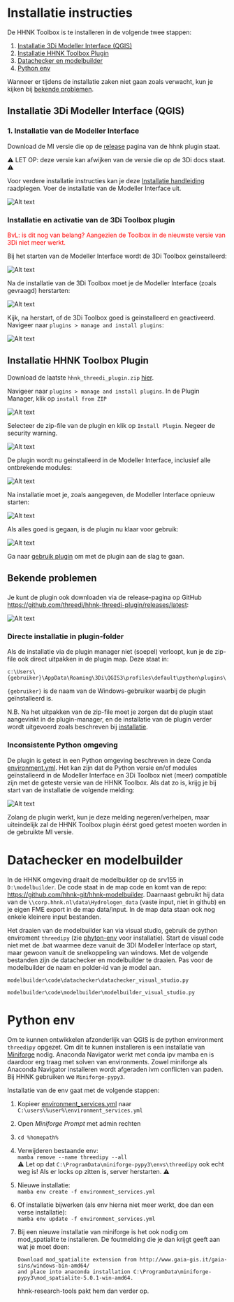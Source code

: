 # Installatie instructies

De HHNK Toolbox is te installeren in de volgende twee stappen:

1. [Installatie 3Di Modeller Interface (QGIS)](#installatie-3di-modeller-interface-qgis)
2. [Installatie HHNK Toolbox Plugin](#installatie-hhnk-toolbox-plugin)
3. [Datachecker en modelbuilder](#datachecker-en-modelbuilder)
4. [Python env](#python-env)

Wanneer er tijdens de installatie zaken niet gaan zoals verwacht, kun je kijken bij [bekende problemen](#bekende-problemen).

## Installatie 3Di Modeller Interface (QGIS)
### 1. Installatie van de Modeller Interface
Download de MI versie die op de <a href="https://github.com/threedi/hhnk-threedi-plugin/releases/latest">release</a> pagina van de hhnk plugin staat.

:warning: LET OP: deze versie kan afwijken van de versie die op de 3Di docs staat. :warning:

Voor verdere installatie instructies kan je deze <a href="https://docs.3di.live/f_3di_instruments_and_downloads.html#di-instruments-and-downloads" target="_blank">Installatie handleiding</a> raadplegen. Voer de installatie van de Modeller Interface uit.

![Alt text](../../images/installatie/mi_installatie_venster.PNG)

### Installatie en activatie van de 3Di Toolbox plugin
<span style="color:red"> BvL: is dit nog van belang? Aangezien de Toolbox in de nieuwste versie van 3Di niet meer werkt.</span>  

Bij het starten van de Modeller Interface wordt de 3Di Toolbox geinstalleerd:

![Alt text](../../images/installatie/mi_threedi_toolbox_installatie.PNG) 

Na de installatie van de 3Di Toolbox moet je de Modeller Interface (zoals gevraagd) herstarten:

![Alt text](../../images/installatie/mi_threedi_toolbox_herstart.PNG)

Kijk, na herstart, of de 3Di Toolbox goed is geinstalleerd en geactiveerd. Navigeer naar `plugins > manage and install plugins`:

![Alt text](../../images/installatie/mi_threedi_toolbox_geactiveerd.PNG)

## Installatie HHNK Toolbox Plugin
Download de laatste `hhnk_threedi_plugin.zip` [hier](https://github.com/threedi/hhnk-threedi-plugin/releases/latest/download/hhnk_threedi_plugin.zip). 

Navigeer naar `plugins > manage and install plugins`. In de Plugin Manager, klik op `install from ZIP`

![Alt text](../../images/installatie/plugin_manager_installatie_via_zip.PNG)

Selecteer de zip-file van de plugin en klik op `Install Plugin`. Negeer de security warning.

![Alt text](../../images/installatie/plugin_veiligheidswaarschuwing.PNG)

De plugin wordt nu geinstalleerd in de Modeller Interface, inclusief alle ontbrekende modules:

![Alt text](../../images/installatie/plugin_installatie.PNG)

Na installatie moet je, zoals aangegeven, de Modeller Interface opnieuw starten:

![Alt text](../../images/installatie/plugin_herstart_waarschuwing.PNG)

Als alles goed is gegaan, is de plugin nu klaar voor gebruik:

![Alt text](../../images/installatie/plugin_gereed.PNG)

Ga naar [gebruik plugin](../4_gebruik_plugin/gebruik_plugin.md) om met de plugin aan de slag te gaan.

## Bekende problemen

###
Je kunt de plugin ook downloaden via de release-pagina op GitHub <a href="https://github.com/threedi/hhnk-threedi-plugin/releases/latest" target="_blank">https://github.com/threedi/hhnk-threedi-plugin/releases/latest</a>:

![Alt text](../../images/installatie/plugin_download_zip.PNG)

### Directe installatie in plugin-folder
Als de installatie via de plugin manager niet (soepel) verloopt, kun je de zip-file ook direct uitpakken in de plugin map. Deze staat in:

`c:\Users\{gebruiker}\AppData\Roaming\3Di\QGIS3\profiles\default\python\plugins\` 

`{gebruiker}` is de naam van de Windows-gebruiker waarbij de plugin geïnstalleerd is.

N.B. Na het uitpakken van de zip-file moet je zorgen dat de plugin staat aangevinkt in de plugin-manager, en de installatie van de plugin verder wordt uitgevoerd zoals beschreven bij [installatie](#installatie-hhnk-toolbox-plugin).

### Inconsistente Python omgeving
De plugin is getest in een Python omgeving beschreven in deze Conda [environment.yml](https://github.com/threedi/hhnk-threedi-plugin/blob/main/hhnk_threedi_plugin/env/environment.yml). Het kan zijn dat de Python versie en/of modules geïnstalleerd in de Modeller Interface en 3Di Toolbox niet (meer) compatible zijn met de geteste versie van de HHNK Toolbox. Als dat zo is, krijg je bij start van de installatie de volgende melding:

![Alt text](../../images/installatie/plugin_inconsistente_dependencies_waarschuwing.png)

Zolang de plugin werkt, kun je deze melding negeren/verhelpen, maar uiteindelijk zal de HHNK Toolbox plugin éérst goed getest moeten worden in de gebruikte MI versie.

# Datachecker en modelbuilder
In de HHNK omgeving draait de modelbuilder op de srv155 in `D:\modelbuilder`. De code staat in de map code en komt van de repo: https://github.com/hhnk-git/hhnk-modelbuilder. Daarnaast gebruikt hij data van de `\\corp.hhnk.nl\data\Hydrologen_data` (vaste input, niet in github) en je eigen FME export in de map data/input. In de map data staan ook nog enkele kleinere input bestanden.

Het draaien van de modelbuilder kan via visual studio, gebruik de python enviroment `threedipy` (zie [phyton-env](#python-env) voor installatie). Start de visual code niet met de .bat waarmee deze vanuit de 3DI Modeller Interface op start, maar gewoon vanuit de snelkoppeling van windows. Met de volgende bestanden zijn de datachecker en modelbuilder te draaien. Pas voor de modelbuilder de naam en polder-id van je model aan.

`modelbuilder\code\datachecker\datachecker_visual_studio.py`

`modelbuilder\code\modelbuilder\modelbuilder_visual_studio.py`



# Python env
Om te kunnen ontwikkelen afzonderlijk van QGIS is de python environment `threedipy` opgezet. Om dit te kunnen installeren is een installatie van [Miniforge](https://github.com/conda-forge/miniforge) nodig. Anaconda Navigator werkt met conda ipv mamba en is daardoor erg traag met solven van environments. Zowel miniforge als Anaconda Navigator installeren wordt afgeraden ivm conflicten van paden. Bij HHNK gebruiken we `Miniforge-pypy3`.

Installatie van de env gaat met de volgende stappen:

1. Kopieer 
[environment_services.yml](https://github.com/threedi/hhnk-threedi-plugin/blob/main/hhnk_threedi_plugin/env/environment_services.yml) naar `C:\users\%user%\environment_services.yml`

2. Open *Miniforge Prompt* met admin rechten

3. `cd %homepath%`

4. Verwijderen bestaande env:\
    `mamba remove --name threedipy --all`\
    :warning: Let op dat `C:\ProgramData\miniforge-pypy3\envs\threedipy` ook echt weg is! Als er locks op zitten is, server herstarten. :warning:

5. Nieuwe installatie:\
    `mamba env create -f environment_services.yml`

5. Of installatie bijwerken (als env hierna niet meer werkt, doe dan een verse installatie):\
    `mamba env update -f environment_services.yml`

6. Bij een nieuwe installatie van miniforge is het ook nodig om mod_spatialite te installeren. De foutmelding die je dan krijgt geeft aan wat je moet doen:
    ```
    Download mod_spatialite extension from http://www.gaia-gis.it/gaia-sins/windows-bin-amd64/
    and place into anaconda installation C:\ProgramData\miniforge-pypy3\mod_spatialite-5.0.1-win-amd64.
    ```
    hhnk-research-tools pakt hem dan verder op.